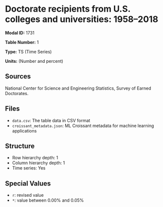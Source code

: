 # Doctorate recipients from U.S. colleges and universities: 1958–2018

**Modal ID:** 1731

**Table Number:** 1

**Type:** TS (Time Series)

**Units:** (Number and percent)

## Sources

National Center for Science and Engineering Statistics, Survey of Earned Doctorates.

## Files

- `data.csv`: The table data in CSV format
- `croissant_metadata.json`: ML Croissant metadata for machine learning applications

## Structure

- Row hierarchy depth: 1
- Column hierarchy depth: 1
- Time series: Yes

## Special Values

- `r`: revised value
- `*`: value between 0.00% and 0.05%
